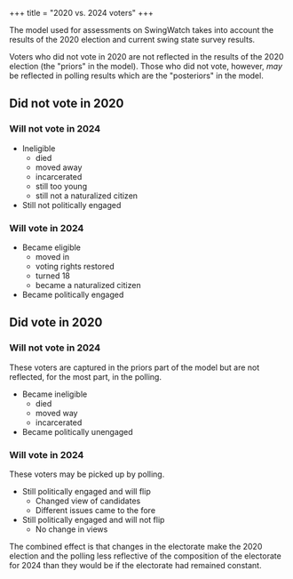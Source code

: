 +++
title = "2020 vs. 2024 voters"
+++

The model used for assessments on SwingWatch takes into account the results of the 2020 election and current swing state survey results.

Voters who did not vote in 2020 are not reflected in the results of the 2020 election (the "priors" in the model). Those who did not vote, however, *may* be reflected in polling results which are the "posteriors" in the model.

## Did not vote in 2020
### Will not vote in 2024

* Ineligible
  + died
  + moved away
  + incarcerated
  + still too young
  + still not a naturalized citizen
* Still not politically engaged  

### Will vote in 2024

* Became eligible
    - moved in
    - voting rights restored
    - turned 18
    - became a naturalized citizen
* Became politically engaged

## Did vote in 2020

### Will not vote in 2024

These voters are captured in the priors part of the model but are not reflected, for the most part, in the polling.

* Became ineligible
    - died
    - moved way
    - incarcerated
* Became politically unengaged 	

### Will vote in 2024

These voters may be picked up by polling.

* Still politically engaged and will flip
  - Changed view of candidates
  - Different issues came to the fore
* Still politically engaged and will not flip
  - No change in views

The combined effect is that changes in the electorate make the 2020 election and the polling less reflective of the composition of the electorate for 2024 than they would be if the electorate had remained constant.